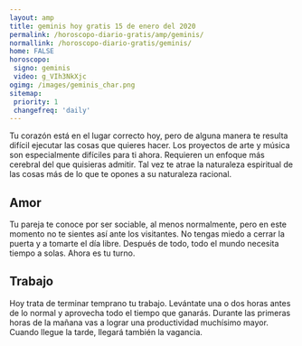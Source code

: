 ```yaml
---
layout: amp
title: geminis hoy gratis 15 de enero del 2020 
permalink: /horoscopo-diario-gratis/amp/geminis/
normallink: /horoscopo-diario-gratis/geminis/
home: FALSE
horoscopo:
 signo: geminis
 video: g_VIh3NkXjc
ogimg: /images/geminis_char.png
sitemap:
 priority: 1
 changefreq: 'daily'
---
```



Tu corazón está en el lugar correcto hoy, pero de alguna manera te resulta difícil ejecutar las cosas que quieres hacer. Los proyectos de arte y música son especialmente difíciles para ti ahora. Requieren un enfoque más cerebral del que quisieras admitir. Tal vez te atrae la naturaleza espiritual de las cosas más de lo que te opones a su naturaleza racional.

## Amor

Tu pareja te conoce por ser sociable, al menos normalmente, pero en este momento no te sientes así ante los visitantes. No tengas miedo a cerrar la puerta y a tomarte el día libre. Después de todo, todo el mundo necesita tiempo a solas. Ahora es tu turno.

## Trabajo

Hoy trata de terminar temprano tu trabajo. Levántate una o dos horas antes de lo normal y aprovecha todo el tiempo que ganarás. Durante las primeras horas de la mañana vas a lograr una productividad muchísimo mayor. Cuando llegue la tarde, llegará también la vagancia.
